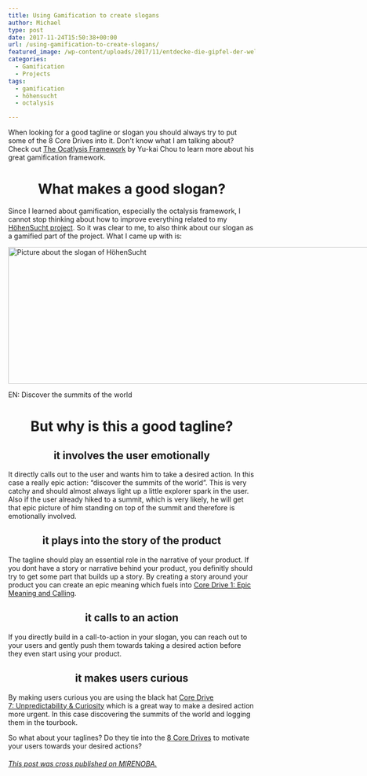 ```yaml
---
title: Using Gamification to create slogans
author: Michael
type: post
date: 2017-11-24T15:50:38+00:00
url: /using-gamification-to-create-slogans/
featured_image: /wp-content/uploads/2017/11/entdecke-die-gipfel-der-welt.jpg
categories:
  - Gamification
  - Projects
tags:
  - gamification
  - höhensucht
  - octalysis

---
```

When looking for a good tagline or slogan you should always try to put some of the 8 Core Drives into it. Don&#8217;t know what I am talking about? Check out [The Ocatlysis Framework][1] by Yu-kai Chou to learn more about his great gamification framework.

<h1 style="text-align: center;">
  What makes a good slogan?
</h1>

Since I learned about gamification, especially the octalysis framework, I cannot stop thinking about how to improve everything related to my [HöhenSucht project][2]. So it was clear to me, to also think about our slogan as a gamified part of the project. What I came up with is:

<div id="attachment_54" style="width: 861px" class="wp-caption aligncenter">
  <a href="https://www.hoehensucht.de"><img aria-describedby="caption-attachment-54" loading="lazy" src="https://i0.wp.com/michaelreichenbach.de/wp-content/uploads/2017/11/entdecke-die-gipfel-der-welt.jpg?resize=750%2C278&#038;ssl=1" alt="Picture about the slogan of HöhenSucht" width="750" height="278" class="wp-image-54 size-full" srcset="https://i0.wp.com/michaelreichenbach.de/wp-content/uploads/2017/11/entdecke-die-gipfel-der-welt.jpg?w=851&ssl=1 851w, https://i0.wp.com/michaelreichenbach.de/wp-content/uploads/2017/11/entdecke-die-gipfel-der-welt.jpg?resize=300%2C111&ssl=1 300w, https://i0.wp.com/michaelreichenbach.de/wp-content/uploads/2017/11/entdecke-die-gipfel-der-welt.jpg?resize=768%2C284&ssl=1 768w" sizes="(max-width: 750px) 100vw, 750px" data-recalc-dims="1" /></a></p> 
  
  <p id="caption-attachment-54" class="wp-caption-text">
    EN: Discover the summits of the world
  </p>
</div>

<h1 style="text-align: center;">
  But why is this a good tagline?
</h1>

<h2 style="text-align: center;">
  it <strong>involves</strong> the user <strong>emotionally</strong>
</h2>

It directly calls out to the user and wants him to take a desired action. In this case a really epic action: &#8220;discover the summits of the world&#8221;. This is very catchy and should almost always light up a little explorer spark in the user. Also if the user already hiked to a summit, which is very likely, he will get that epic picture of him standing on top of the summit and therefore is emotionally involved.

<h2 style="text-align: center;">
  it plays into the <strong>story of the product</strong>
</h2>

The tagline should play an essential role in the narrative of your product. If you dont have a story or narrative behind your product, you definitly should try to get some part that builds up a story. By creating a story around your product you can create an epic meaning which fuels into [Core Drive 1: Epic Meaning and Calling][3].

<h2 style="text-align: center;">
  it <strong>call</strong>s <strong>to</strong> an <strong>action</strong>
</h2>

If you directly build in a call-to-action in your slogan, you can reach out to your users and gently push them towards taking a desired action before they even start using your product.

<h2 style="text-align: center;">
  it makes users <strong>curious</strong>
</h2>

By making users curious you are using the black hat [Core Drive 7: Unpredictability & Curiosity][4] which is a great way to make a desired action more urgent. In this case discovering the summits of the world and logging them in the tourbook.

So what about your taglines? Do they tie into the [8 Core Drives][1] to motivate your users towards your desired actions?

###### [This post was cross published on MIRENOBA.][5]

 [1]: http://yukaichou.com/gamification-examples/octalysis-complete-gamification-framework/
 [2]: https://michaelreichenbach.de/5-kriterien-eines-modernen-tourenbuchs/
 [3]: http://yukaichou.com/gamification-study/8-core-drives-gamification-1-epic-meaning-calling/
 [4]: http://yukaichou.com/gamification-study/the-8-core-drives-of-gamification-7-unpredictability/
 [5]: https://www.mirenoba.com/2017/11/24/using-gamification-to-create-slogans/